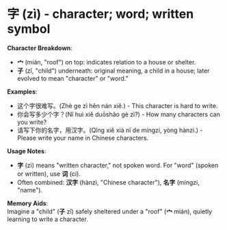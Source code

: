 # **字 (zì) - character; word; written symbol**

**Character Breakdown**:  
- **宀** (mián, "roof") on top: indicates relation to a house or shelter.  
- **子** (zǐ, "child") underneath: original meaning, a child in a house; later evolved to mean "character" or "word."

**Examples**:  
- 这个字很难写。(Zhè ge zì hěn nán xiě.) - This character is hard to write.  
- 你会写多少个字？(Nǐ huì xiě duōshǎo gè zì?) - How many characters can you write?  
- 请写下你的名字，用汉字。(Qǐng xiě xià nǐ de míngzi, yòng hànzì.) - Please write your name in Chinese characters.

**Usage Notes**:  
- **字** (zì) means "written character," not spoken word. For "word" (spoken or written), use **词** (cí).  
- Often combined: **汉字** (hànzì, "Chinese character"), **名字** (míngzi, "name").

**Memory Aids**:  
Imagine a "child" (**子** zǐ) safely sheltered under a "roof" (**宀** mián), quietly learning to write a character.